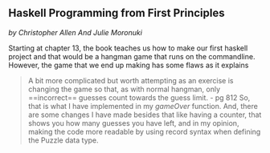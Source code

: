 ## Haskell Programming from First Principles
*by Christopher Allen And Julie Moronuki* 

Starting at chapter 13, the book teaches us how to make our
first haskell project and that would be a hangman game that runs
on the commandline. 
However, the game that we end up making has some flaws as it explains
> A bit more complicated but worth attempting as an exercise is changing
> the game so that, as with normal hangman, only ==incorrect== guesses count
>  towards the guess limit. - pg 812
So, that is what I have implemented in my *gameOver* function.
And, there are some changes I have made besides that like having a counter,
that shows you how many guesses you have left, and in my opinion,
making the code more readable by using record syntax when defining the
Puzzle data type. 
